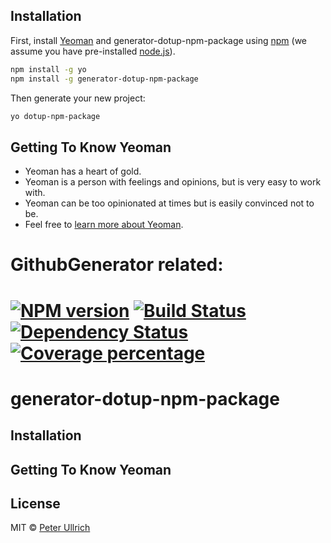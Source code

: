## Installation

First, install [Yeoman](http://yeoman.io) and generator-dotup-npm-package using [npm](https://www.npmjs.com/) (we assume you have pre-installed [node.js](https://nodejs.org/)).

```bash
npm install -g yo
npm install -g generator-dotup-npm-package
```

Then generate your new project:

```bash
yo dotup-npm-package
```

## Getting To Know Yeoman

 * Yeoman has a heart of gold.
 * Yeoman is a person with feelings and opinions, but is very easy to work with.
 * Yeoman can be too opinionated at times but is easily convinced not to be.
 * Feel free to [learn more about Yeoman](http://yeoman.io/).

# GithubGenerator related:
# [![NPM version][npm-image]][npm-url] [![Build Status][travis-image]][travis-url] [![Dependency Status][daviddm-image]][daviddm-url] [![Coverage percentage][coveralls-image]][coveralls-url]

# generator-dotup-npm-package

## Installation

## Getting To Know Yeoman

## License

MIT © [Peter Ullrich](https://github.com/typescript-templates/)


[npm-image]: https://badge.fury.io/js/generator-dotup-npm-package.svg
[npm-url]: https://npmjs.org/package/generator-dotup-npm-package
[travis-image]: https://travis-ci.org/dotupNET/generator-dotup-npm-package.svg?branch=master
[travis-url]: https://travis-ci.org/dotupNET/generator-dotup-npm-package
[daviddm-image]: https://david-dm.org/dotupNET/generator-dotup-npm-package.svg?theme=shields.io
[daviddm-url]: https://david-dm.org/dotupNET/generator-dotup-npm-package
[coveralls-image]: https://coveralls.io/repos/dotupNET/generator-dotup-npm-package/badge.svg
[coveralls-url]: https://coveralls.io/r/dotupNET/generator-dotup-npm-package
